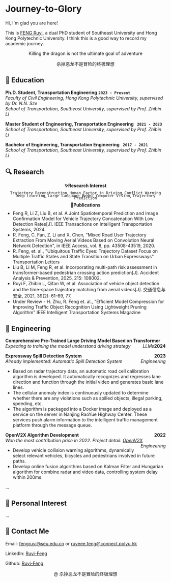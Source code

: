 # Journey-to-Glory

Hi, I'm glad you are here!

This is [FENG Ruyi](#contact), a dual PhD student of Southeast University and Hong Kong Polytechnic University. I think this is a good way to record my academic journey.

<p align="center">
Killing the dragon is not the ultimate goal of adventure
</p>
<p align="center">
杀掉恶龙不是冒险的终极理想
</p>

<h2> 📕 Education </h2>

<p style="line-height:0.3em;" align="center">
<div style="text-align:left;"> <strong> Ph.D. Student, Transportation Engineering</strong> <strong> <code>2023 - Present</code> </strong></div>

<em>
<div style="text-align:left;">  Faculty of Civil Engineering, Hong Kong Polytechnic University, supervised by Dr. N.N. Sze </div>

<div style="text-align:left;"> School of Transportation, Southeast University, supervised by Prof. Zhibin Li </div>
</em>
</p>

<p style="line-height:0.3em;">
<div style="text-align:left;"> <strong> Master Student of Engineering, Transportation Engineering </strong> <strong>  <code> 2021 - 2023 </code></strong></div>

<em>
<div style="text-align:left;">  School of Transportation, Southeast University, supervised by Prof. Zhibin Li </div>
</em>
</p>

<p style="line-height:0.3em;">
<div style="text-align:left;"> <strong> Bachelor of Engineering, Transportation Engineering </strong> <strong> <code> 2017 - 2021</code> </strong></div>

<em>
<div style="text-align:left;">  School of Transportation, Southeast University, supervised by Prof. Zhibin Li </div>
</em>
</p>

<h2> 🔍 Research </h2>


<p style="line-height:0.7em;" align="center">
<strong> ✨Research Interest </strong>
</p>

<p style="line-height:0.5em;" align="center">
<code>Trajectory Reconstruction</code>, <code>Human Factor in Driving</code>, <code>Conflict Warning</code> <code>Deep Learning</code>, <code>Large Language Model</code>, <code>Computer Vision</code>, <code>Trajectory Prediction</code>
</p>


<p style="line-height:0.5em;" align="center">
<strong> 📃Publications </strong>
</p>

<ul>
<li> Feng R, Li Z, Liu B, et al. A Joint Spatiotemporal Prediction and Image Confirmation Model for Vehicle Trajectory Concatenation With Low Detection Rates[J]. IEEE Transactions on Intelligent Transportation Systems, 2024.
<li> R. Feng, C. Fan, Z. Li and X. Chen, "Mixed Road User Trajectory Extraction From Moving Aerial Videos Based on Convolution Neural Network Detection", in IEEE Access, vol. 8, pp. 43508-43519, 2020.
<li> R. Feng, et. al., "Ubiquitous Traffic Eyes: Trajectory Dataset Focus on Multiple Traffic States and State Transition on Urban Expressways" Transportation Letters
<li> Liu B, Li M, Feng R, et al. Incorporating multi-path risk assessment in transformer-based pedestrian crossing action prediction[J]. Accident Analysis & Prevention, 2025, 215: 108002.
<li> Ruyi F, Zhibin L, Qifan W, et al. Association of vehicle object detection and the time-space trajectory matching from aerial videos[J]. 交通信息与安全, 2021, 39(2): 61-69, 77.
<li> Under Review - H. Zhu, R. Feng et. al., "Efficient Model Compression for Improving Traffic Object Recognition Using Lightweight Pruning Algorithm" IEEE Intelligent Transportation Systems Magazine
</ul>

<h2> 📐 Engineering </h2>

<p style="line-height:0.3em;">
<div style="text-align:left;"> <strong> Comprehensive Pre-Trained Large Driving Model Based on Transformer </strong>  <div style="float:right;"> <strong> 2024</strong></div>

<em>
<div style="text-align:left;">  Expecting to training the model understand driving strategy <div style="float:right;"> LLMs </div>
</em>
</p>

<p style="line-height:0.3em;">
<div style="text-align:left;"> <strong> Expressway Spill Detection System </strong>  <div style="float:right;"> <strong> 2023 </strong></div>

<em>
<div style="text-align:left;">  Already implemented: Automatic Spill Detection System <div style="float:right;"> Engineering </div>
</em>

<ul>
<li>Based on radar trajectory data, an automatic road cell calibration algorithm is developed. It automatically recognizes and regresses lane direction and function through the initial video and generates basic lane lines.
<li>The cellular anomaly index is continuously updated to determine whether there are any violations such as spilled objects, illegal parking, speeding, etc.
<li>The algorithm is packaged into a Docker image and deployed as a service on the server in Nanjing RaoYue Highway Center. These services push alarm information to the intelligent traffic management platform through the message queue.
</ul>
</p>

<p style="line-height:0.3em;">
<div style="text-align:left;"> <strong> OpenV2X Algorithm Development </strong>  <div style="float:right;"> <strong> 2022 </strong></div>

<em>
<div style="text-align:left;">
Won the most contribution price in 2022. Project detail: <a href="https://github.com/open-v2x" title="Go to project page of OpenV2X"> OpenV2X</a>
<div style="float:right;"> Engineering </div>
</em>
<ul>
<li> Develop vehicle collision warning algorithms, dynamically select relevant vehicles, bicycles and pedestrians involved in future paths.
<li>  Develop online fusion algorithms based on Kalman Filter and Hungarian algorithm for combine radar and video data, controlling system delay within 200ms.
</ul>

...

<h2> 🌱 Personal Interest </h2>

...

<div id="contact">
<h2> 📧 Contact Me </h2>
</div>

Email: <fengruyi@seu.edu.cn> or <ruyeee.feng@connect.polyu.hk>

LinkedIn: [Ruyi-Feng](https://www.linkedin.com/in/Ruyi-Feng/)

Github: [Ruyi-Feng](https://github.com/Ruyi-Feng)

<p align="center">
@ 杀掉恶龙不是冒险的终极理想
</p>
